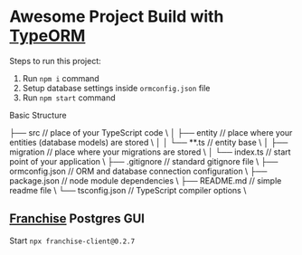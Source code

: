 # Awesome Project Build with [TypeORM](https://typeorm.io/#/)

Steps to run this project:

1. Run `npm i` command
2. Setup database settings inside `ormconfig.json` file
3. Run `npm start` command

Basic Structure

├── src              // place of your TypeScript code   \\
│   ├── entity       // place where your entities (database models) are stored \\
│   │   └── **.ts    // entity base \\
│   ├── migration    // place where your migrations are stored \\
│   └── index.ts     // start point of your application \\
├── .gitignore       // standard gitignore file \\
├── ormconfig.json   // ORM and database connection configuration \\
├── package.json     // node module dependencies \\
├── README.md        // simple readme file \\
└── tsconfig.json    // TypeScript compiler options \\

## [Franchise](https://franchise.cloud/app/) Postgres GUI

Start
`npx franchise-client@0.2.7`
